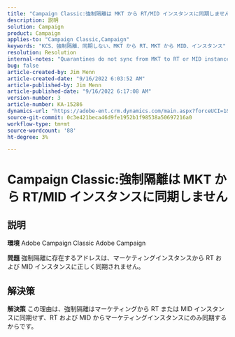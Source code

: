 ```yaml
---
title: "Campaign Classic:強制隔離は MKT から RT/MID インスタンスに同期しません"
description: 説明
solution: Campaign
product: Campaign
applies-to: "Campaign Classic,Campaign"
keywords: "KCS、強制隔離、同期しない、MKT から RT、MKT から MID、インスタンス"
resolution: Resolution
internal-notes: "Quarantines do not sync from MKT to RT or MID instances"
bug: false
article-created-by: Jim Menn
article-created-date: "9/16/2022 6:03:52 AM"
article-published-by: Jim Menn
article-published-date: "9/16/2022 6:17:08 AM"
version-number: 3
article-number: KA-15286
dynamics-url: "https://adobe-ent.crm.dynamics.com/main.aspx?forceUCI=1&pagetype=entityrecord&etn=knowledgearticle&id=64033d55-8535-ed11-9db1-0022480866ad"
source-git-commit: 0c3e421beca46d9fe1952b1f98538a50697216a0
workflow-type: tm+mt
source-wordcount: '88'
ht-degree: 3%

---
```


# Campaign Classic:強制隔離は MKT から RT/MID インスタンスに同期しません

## 説明


<b>環境</b>
Adobe Campaign Classic Adobe Campaign

<b>問題</b>
強制隔離に存在するアドレスは、マーケティングインスタンスから RT および MID インスタンスに正しく同期されません。


## 解決策


<b>解決策</b>
この理由は、強制隔離はマーケティングから RT または MID インスタンスに同期せず、RT および MID からマーケティングインスタンスにのみ同期するからです。
